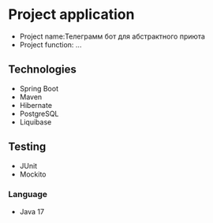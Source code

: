 # Project application
* Project name:Телеграмм бот для абстрактного приюта
* Project function: ...
## Technologies
- Spring Boot
- Maven
- Hibernate
- PostgreSQL
- Liquibase

## Testing 
- JUnit
- Mockito
### Language
- Java 17
